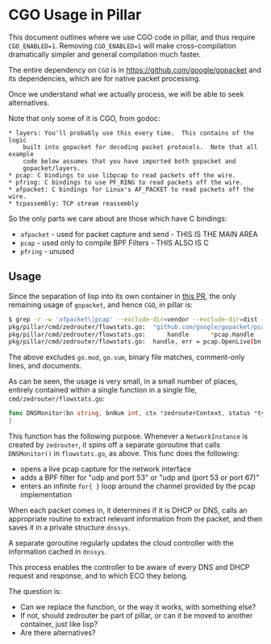# CGO Usage in Pillar

This document outlines where we use CGO code in pillar, and thus require `CGO_ENABLED=1`.
Removing `CGO_ENABLED=1` will make cross-compilation dramatically simpler
and general compilation much faster.

The entire dependency on `CGO` is in https://github.com/google/gopacket and its
dependencies, which are for native packet processing.

Once we understand what we actually process, we will be able to seek alternatives.

Note that only some of it is CGO, from godoc:

```
* layers: You'll probably use this every time.  This contains of the logic
    built into gopacket for decoding packet protocols.  Note that all example
    code below assumes that you have imported both gopacket and
    gopacket/layers.
* pcap: C bindings to use libpcap to read packets off the wire.
* pfring: C bindings to use PF_RING to read packets off the wire.
* afpacket: C bindings for Linux's AF_PACKET to read packets off the wire.
* tcpassembly: TCP stream reassembly
```

So the only parts we care about are those which have C bindings:

* `afpacket` - used for packet capture and send - THIS IS THE MAIN AREA
* `pcap` - used only to compile BPF Filters - THIS ALSO IS C
* `pfring` - unused

## Usage

Since the separation of lisp into its own container in [this PR](https://github.com/lf-edge/eve/pull/607),
the only remaining usage of `gopacket`, and hence `CGO`, in pillar is:

```sh
$ grep -r -w 'afpacket\|pcap' --exclude-dir=vendor --exclude-dir=dist --exclude='gopacket.md' pkg/pillar/*
pkg/pillar/cmd/zedrouter/flowstats.go:	"github.com/google/gopacket/pcap"
pkg/pillar/cmd/zedrouter/flowstats.go:		handle      *pcap.Handle
pkg/pillar/cmd/zedrouter/flowstats.go:	handle, err = pcap.OpenLive(bn, snapshotLen, promiscuous, timeout)
```

The above excludes `go.mod`, `go.sum`, binary file matches, comment-only lines, and documents.

As can be seen, the usage is very small, in a small number of places, entirely contained within a single function
in a single file, `cmd/zedrouter/flowstats.go`:

```go
func DNSMonitor(bn string, bnNum int, ctx *zedrouterContext, status *types.NetworkInstanceStatus) {
}
```

This function has the following purpose. Whenever a `NetworkInstance` is created by `zedrouter`, it spins off a separate
goroutine that calls `DNSMonitor()` in `flowstats.go`, as above. This func does the following:

* opens a live pcap capture for the network interface
* adds a BPF filter for "udp and port 53" or "udp and (port 53 or port 67)"
* enters an infinite `for{ }` loop around the channel provided by the pcap implementation

When each packet comes in, it determines if it is DHCP or DNS, calls an appropriate routine to extract relevant information
from the packet, and then saves it in a private structure `dnssys`.

A separate goroutine regularly updates the cloud controller with the information cached in `dnssys`.

This process enables the controller to be aware of every DNS and DHCP request and response, and to which ECO they belong.

The question is:

* Can we replace the function, or the way it works, with something else?
* If not, should zedrouter be part of pillar, or can it be moved to another container, just like lisp?
* Are there alternatives?
